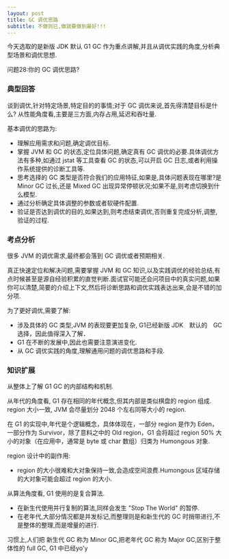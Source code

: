 ```yaml
---
layout: post
title: GC 调优思路
subtitle: 不做则已,做就要做到最好!!!
---
```


今天选取的是新版 JDK 默认 G1 GC 作为重点讲解,并且从调优实践的角度,分析典型场景和调优思想.

问题28:你的 GC 调优思路?

### 典型回答
谈到调优,针对特定场景,特定目的的事情;对于 GC 调优来说,首先得清楚目标是什么? 从性能角度看,主要是三方面,内存占用,延迟和吞吐量.

基本调优的思路为:
* 理解应用需求和问题,确定调优目标.
* 掌握 JVM 和 GC 的状态,定位具体问题,确定真有 GC 调优的必要.具体调优方法有多种,如通过 jstat 等工具查看 GC 的状态,可以开启 GC 日志,或者利用操作系统提供的诊断工具等.
* 思考选择的 GC 类型是否符合我们的应用特征,如果是,具体问题表现在哪里?是 Minor GC 过长,还是 Mixed GC 出现异常停顿状况;如果不是,则考虑切换到什么模型.
* 通过分析确定具体调整的参数或者软硬件配置.
* 验证是否达到调优的目的,如果达到,则考虑结束调优,否则重复完成分析,调整,验证的过程.

### 考点分析

很多 JVM 的调优需求,最终都会落到 GC 调优或者预期相关.

真正快速定位和解决问题,需要掌握 JVM 和 GC 知识,以及实践调优的经验总结,有点时候甚至是源自经验积累的直觉判断.面试官可能还会问项目中的真实问题,如果你可以清楚,简要的介绍上下文,然后将诊断思路和调优实践表达出来,会是不错的加分项.

为了更好调优,需要了解:
* 涉及具体的 GC 类型,JVM 的表现要更加复杂, G1已经新版 JDK　默认的　GC　选择，因此值得深入了解．
* G1 在不断的发展中,因此也需要注意演进变化.
* 从 GC 调优实践的角度,理解通用问题的调优思路和手段.

### 知识扩展

从整体上了解 G1 GC 的内部结构和机制.

从年代的角度看, G1 存在相同的年代概念,但其内部是类似棋盘的 region 组成.
region 大小一致, JVM 会尽量划分 2048 个左右同等大小的 region.

在 G1 的实现中,年代是个逻辑概念，具体体现在，一部分 region 是作为 Eden，一部分作为 Survivor，除了意料之中的 Old region，G1 会将超过 region 50% 大小的对象（在应用中，通常是 byte 或 char 数组）归类为 Humongous 对象.

region 设计中的副作用:
* region 的大小很难和大对象保持一致,会造成空间浪费.Humongous 区域存储的大对象可能会超过 region 的大小.

从算法角度看, G1 使用的是复合算法.
* 在新生代使用并行复制的算法,同样会发生 "Stop The World" 的暂停.
* 在老年代,大部分情况都是并发标记,而整理则是和新生代的 GC 时捎带进行,不是整体的整理,而是增量的进行.

习惯上,人们把 新生代 GC 称为 Minor GC,把老年代 GC 称为 Major GC,区别于整体性的 full GC, G1 中已经yo'y